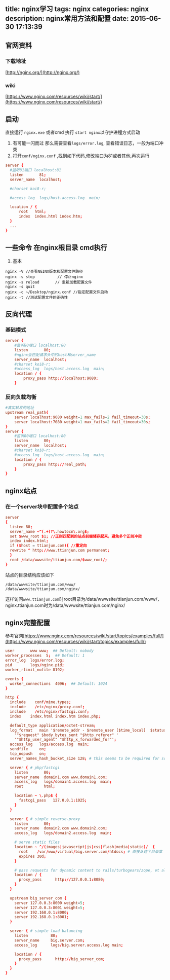 title: nginx学习
tags: nginx
categories: nginx
description: nginx常用方法和配置
date: 2015-06-30 17:13:39
---

## 官网资料
### 下载地址
[http://nginx.org/](http://nginx.org/)

### wiki
[https://www.nginx.com/resources/wiki/start/](https://www.nginx.com/resources/wiki/start/)

<!-- more -->

## 启动

直接运行 `nginx.exe` 或者cmd 执行 `start nginx`以守护进程方式启动

1. 有可能一闪而过 那么需要查看`logs/error.log`, 查看错误日志，一般为端口冲突
2. 打开`conf/nginx.conf` ,找到如下代码,修改端口为81或者其他,再次运行
```conf
server {
  #监听81端口 localhost:81
  listen       81;
  server_name  localhost;

  #charset koi8-r;

  #access_log  logs/host.access.log  main;

  location / {
      root   html;
      index  index.html index.htm;
  }
  ...
}
```

## 一些命令 在nginx根目录 cmd执行

1. 基本
```
nginx -V //查看NGINX版本和配置文件路径
nginx -s stop          // 停止nginx
nginx -s reload       // 重新加载配置文件
nginx -s quit
nginx -c ~/Desktop/nginx.conf //指定配置文件启动
nginx -t //测试配置文件的正确性
```

## 反向代理

### 基础模式
```conf
server {
    #监听80端口 localhost:80
    listen       80;
    #nginx会匹配请求头中的host和server_name
    server_name  localhost;
    #charset koi8-r;
    #access_log  logs/host.access.log  main;
    location / {
        proxy_pass http://localhost:9080;
    }
```

### 反向负载均衡
```conf
#真实转发的地址
upstream real_path{
    server localhost:9080 weight=1 max_fails=2 fail_timeout=30s;
    server localhost:7080 weight=1 max_fails=2 fail_timeout=30s;
}
server {
    #监听80端口 localhost:80
    listen       80;
    server_name  localhost;
    #charset koi8-r;
    #access_log  logs/host.access.log  main;
    location / {
        proxy_pass http://real_path;
    }
}   
```

## nginx站点

### 在一个server块中配置多个站点
```conf
server
{
  listen 80;
  server_name ~^(.+)?\.howtocn\.org$;
  set $www_root $1; //正则匹配到的站点前缀储存起来，避免多个正则冲突
  index index.html;
  if ($host = ttianjun.com){ //重定向
  rewrite ^ http://www.ttianjun.com permanent;
  }
  root /data/wwwsite/ttianjun.com/$www_root/;
}
```

站点的目录结构应该如下
```
/data/wwwsite/ttianjun.com/www/
/data/wwwsite/ttianjun.com/nginx/
```
这样访问`www.ttianjun.com`时root目录为/data/wwwsite/ttianjun.com/www/，
nginx.ttianjun.com时为/data/wwwsite/ttianjun.com/nginx/

## nginx完整配置
参考官网[https://www.nginx.com/resources/wiki/start/topics/examples/full/](https://www.nginx.com/resources/wiki/start/topics/examples/full/)
```conf
user       www www;  ## Default: nobody
worker_processes  5;  ## Default: 1
error_log  logs/error.log;
pid        logs/nginx.pid;
worker_rlimit_nofile 8192;

events {
  worker_connections  4096;  ## Default: 1024
}

http {
  include    conf/mime.types;
  include    /etc/nginx/proxy.conf;
  include    /etc/nginx/fastcgi.conf;
  index    index.html index.htm index.php;

  default_type application/octet-stream;
  log_format   main '$remote_addr - $remote_user [$time_local]  $status '
    '"$request" $body_bytes_sent "$http_referer" '
    '"$http_user_agent" "$http_x_forwarded_for"';
  access_log   logs/access.log  main;
  sendfile     on;
  tcp_nopush   on;
  server_names_hash_bucket_size 128; # this seems to be required for some vhosts

  server { # php/fastcgi
    listen       80;
    server_name  domain1.com www.domain1.com;
    access_log   logs/domain1.access.log  main;
    root         html;

    location ~ \.php$ {
      fastcgi_pass   127.0.0.1:1025;
    }
  }

  server { # simple reverse-proxy
    listen       80;
    server_name  domain2.com www.domain2.com;
    access_log   logs/domain2.access.log  main;

    # serve static files
    location ~ ^/(images|javascript|js|css|flash|media|static)/  {
      root    /var/www/virtual/big.server.com/htdocs; # 直接从这个目录拿
      expires 30d;
    }

    # pass requests for dynamic content to rails/turbogears/zope, et al
    location / {
      proxy_pass      http://127.0.0.1:8080;
    }
  }

  upstream big_server_com {
    server 127.0.0.3:8000 weight=5;
    server 127.0.0.3:8001 weight=5;
    server 192.168.0.1:8000;
    server 192.168.0.1:8001;
  }

  server { # simple load balancing
    listen          80;
    server_name     big.server.com;
    access_log      logs/big.server.access.log main;

    location / {
      proxy_pass      http://big_server_com;
    }
  }
}

```
